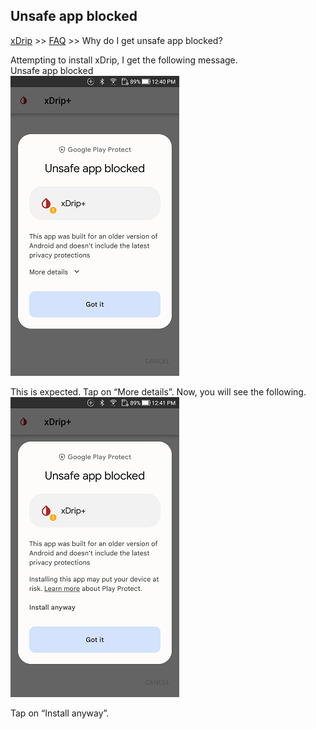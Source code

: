 ## Unsafe app blocked
[xDrip](../../README.md) >> [FAQ](../FAQ_page.md) >> Why do I get unsafe app blocked?  
  
Attempting to install xDrip, I get the following message.  
Unsafe app blocked  
![](../images/UnsafeAppBlocked1.png)  
  
This is expected.  Tap on “More details”. Now, you will see the following.  
![](../images/UnsafeAppBlocked2.png)  
  
Tap on “Install anyway”.  
